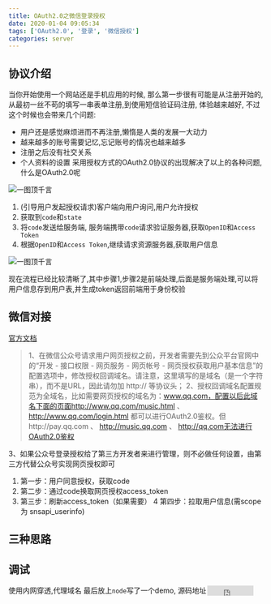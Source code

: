 ```yaml
---
title: OAuth2.0之微信登录授权
date: 2020-01-04 09:05:34
tags: ['OAuth2.0', '登录', '微信授权']
categories: server
---
```


## 协议介绍
当你开始使用一个网站还是手机应用的时候, 那么第一步很有可能是从注册开始的,  从最初一丝不苟的填写一串表单注册,到使用短信验证码注册, 体验越来越好, 不过这个时候也会带来几个问题:
- 用户还是感觉麻烦进而不再注册,懒惰是人类的发展一大动力
- 越来越多的账号需要记忆,忘记账号的情况也越来越多
- 注册之后没有社交关系
- 个人资料的设置
采用授权方式的OAuth2.0协议的出现解决了以上的各种问题,什么是OAuth2.0呢

![一图顶千言](https://s2.ax1x.com/2020/01/06/lrs8SO.png)

1. (引导用户发起授权请求)客户端向用户询问,用户允许授权
2. 获取到`code`和`state`
3. 将`code`发送给服务端, 服务端携带`code`请求验证服务器,获取`OpenID`和`Access Token`
4. 根据`OpenID`和`Access Token`,继续请求资源服务器,获取用户信息

![一图顶千言](https://s2.ax1x.com/2020/01/06/lrrLJf.jpg)

现在流程已经比较清晰了,其中步骤1,步骤2是前端处理,后面是服务端处理,可以将用户信息存到用户表,并生成token返回前端用于身份校验


## 微信对接
[官方文档](https://developers.weixin.qq.com/doc/offiaccount/OA_Web_Apps/Wechat_webpage_authorization.html)
> 1、在微信公众号请求用户网页授权之前，开发者需要先到公众平台官网中的“开发 - 接口权限 - 网页服务 - 网页帐号 - 网页授权获取用户基本信息”的配置选项中，修改授权回调域名。请注意，这里填写的是域名（是一个字符串），而不是URL，因此请勿加 http:// 等协议头；
> 2、授权回调域名配置规范为全域名，比如需要网页授权的域名为：www.qq.com，配置以后此域名下面的页面http://www.qq.com/music.html 、 http://www.qq.com/login.html 都可以进行OAuth2.0鉴权。但http://pay.qq.com 、 http://music.qq.com 、 http://qq.com无法进行OAuth2.0鉴权

3、如果公众号登录授权给了第三方开发者来进行管理，则不必做任何设置，由第三方代替公众号实现网页授权即可
1. 第一步：用户同意授权，获取code
2. 第二步：通过code换取网页授权access_token
3. 第三步：刷新access_token（如果需要）
4 第四步：拉取用户信息(需scope为 snsapi_userinfo)

## 三种思路


## 调试
使用内网穿透,代理域名
最后放上`node`写了一个demo, 源码地址<iframe
    style="margin-left: 2px; margin-bottom:-5px;"
    frameborder="0" scrolling="0" width="91px" height="20px"
    src="https://ghbtns.com/github-btn.html?user=coderqiqin521&repo=oauth-wx&type=star&count=true" >
</iframe>
<!-- [源码地址: https://github.com/CoderQiQin521/oauth-wx 欢迎star](https://github.com/CoderQiQin521/oauth-wx) -->